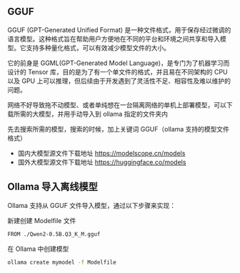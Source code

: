 ## GGUF

GGUF (GPT-Generated Unified Format) 是一种文件格式，用于保存经过微调的语言模型。这种格式旨在帮助用户方便地在不同的平台和环境之间共享和导入模型。它支持多种量化格式，可以有效减少模型文件的大小。

它的前身是 GGML(GPT-Generated Model Language)，是专门为了机器学习而设计的 Tensor 库，目的是为了有一个单文件的格式，并且易在不同架构的 CPU 以及 GPU 上可以推理，但后续由于开发遇到了灵活性不足、相容性及难以维护的问题。

网络不好导致拖不动模型、或者单纯想在一台隔离网络的单机上部署模型，可以下载所需的大模型，并用手动导入到 ollama 指定的文件夹内

先去搜索所需的模型，搜索的时候，加上关键词 GGUF（ollama 支持的模型文件格式）

- 国内大模型源文件下载地址 <https://modelscope.cn/models>
- 国外大模型源文件下载地址 <https://huggingface.co/models>

## Ollama 导入离线模型

Ollama 支持从 GGUF 文件导入模型，通过以下步骤来实现：

新建创建 Modelfile 文件

```bash
FROM ./Qwen2-0.5B.Q3_K_M.gguf
```

在 Ollama 中创建模型

```bash
ollama create mymodel -f Modelfile
```

